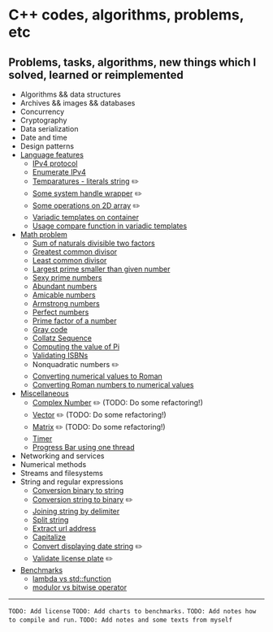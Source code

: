 # C++ codes, algorithms, problems, etc

## Problems, tasks, algorithms, new things which I solved, learned or reimplemented

- Algorithms && data structures
- Archives && images && databases
- Concurrency
- Cryptography
- Data serialization
- Date and time
- Design patterns
- [Language features](language-features/)
  - [IPv4 protocol](language-features/IPv4Protocol.cpp)
  - [Enumerate IPv4](language-features/EnumarateIPv4.cpp)
  - [Temparatures - literals string](language-features/LiteralsTemperatures.cpp) :pencil2:
  - [Some system handle wrapper](language-features/SystemHandleWrapper.cpp) :pencil2:
  - [Some operations on 2D array](language-features/Operations2DArray.cpp) :pencil2:
  - [Variadic templates on container](language-features/UsageVariadicTemplatesOnContainer.cpp)
  - [Usage compare function in variadic templates](language-features/CompareVariadicTemplate.cpp)
- [Math problem](math-problem/)
  - [Sum of naturals divisible two factors](math-problem/SumOfNaturalsDivisibleByTwoFactors.cpp)
  - [Greatest common divisor](math-problem/GCD.cpp)
  - [Least common divisor](math-problem/LCMNumbers.cpp)
  - [Largest prime smaller than given number](math-problem/LargestPrimeSmallerThanGivenNumber.cpp)
  - [Sexy prime numbers](math-problem/SexyPrimeNumbers.cpp)
  - [Abundant numbers](math-problem/AbudantNumbers.cpp)
  - [Amicable numbers](math-problem/AmicableNumbers.cpp)
  - [Armstrong numbers](math-problem/ArmstrongNumbers.cpp)
  - [Perfect numbers](math-problem/PerfectNumber/PerfectNumbers.cpp)
  - [Prime factor of a number](math-problem/PrimeFactorsNumber.cpp)
  - [Gray code](math-problem/GrayCode.cpp)
  - [Collatz Sequence](math-problem/CollatzNumber.cpp)
  - [Computing the value of Pi](math-problem/ComputeValueOfPi.cpp)
  - [Validating ISBNs](math-problem/ValidateISBN.cpp)
  - Nonquadratic numbers :pencil2:
  - [Converting numerical values to Roman](math-problem/NumberToRoman.cpp)
  - [Converting Roman numbers to numerical values](math-problem/RomanToNumber.cpp)
- [Miscellaneous](miscellaneous/)
  - [Complex Number](miscellaneous/ComplexNumber.cpp) :pencil2: (TODO: Do some refactoring!)
  - [Vector](miscellaneous/vector/Vector.hpp) :pencil2: (TODO: Do some refactoring!)
  - [Matrix](miscellaneous/matrix/Matrix.hpp) :pencil2: (TODO: Do some refactoring!)
  - [Timer](miscellaneous/Timer.cpp)
  - [Progress Bar using one thread](miscellaneous/progress-bar/ProgressBar.cpp)
- Networking and services
- Numerical methods
- Streams and filesystems
- String and regular expressions
  - [Conversion binary to string](string-and-regular-expression/BinaryToString.cpp)
  - [Conversion string to binary](string-and-regular-expression/StringToBinary.cpp) :pencil2:
  - [Joining string by delimiter](string-and-regular-expression/JoiningStringByDelimiter.cpp)
  - [Split string](string-and-regular-expression/SplitString.cpp)
  - [Extract url address](string-and-regular-expression/ExtractingUrlAddress.cpp)
  - [Capitalize](string-and-regular-expression/Capitalize.cpp)
  - [Convert displaying date string](string-and-regular-expression/ConvertDateString.cpp) :pencil2:
  - [Validate license plate](string-and-regular-expression/ValidateLicense.cpp) :pencil2:
- [Benchmarks](benchmarks/)
  - [lambda vs std::function](benchmarks/LambdaVsStdFunction.cpp)
  - [modulor vs bitwise operator](benchmarks/ModuloVsBitwiseOperator.cpp)

---

`TODO: Add license`
`TODO: Add charts to benchmarks.`
`TODO: Add notes how to compile and run.`
`TODO: Add notes and some texts from myself`

